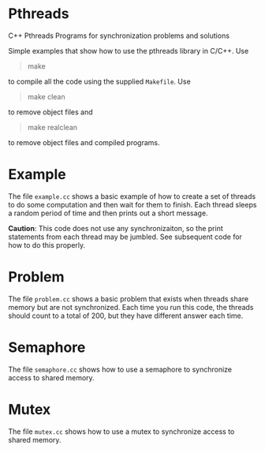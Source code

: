 Pthreads
========

C++ Pthreads Programs for synchronization problems and solutions


Simple examples that show how to use the pthreads library in
C/C++. Use

> make

to compile all the code using the supplied `Makefile`. Use

> make clean

to remove object files and

> make realclean

to remove object files and compiled programs.

# Example

The file `example.cc` shows a basic example of how to create a set of
threads to do some computation and then wait for them to finish. Each
thread sleeps a random period of time and then prints out a short
message.

**Caution**: This code does not use any synchronizaiton, so the print
statements from each thread may be jumbled. See subsequent code for
how to do this properly.

# Problem

The file `problem.cc` shows a basic problem that exists when threads
share memory but are not synchronized. Each time you run this code,
the threads should count to a total of 200, but they have different
answer each time.

# Semaphore

The file `semaphore.cc` shows how to use a semaphore to synchronize
access to shared memory.

# Mutex

The file `mutex.cc` shows how to use a mutex to synchronize access to
shared memory.

